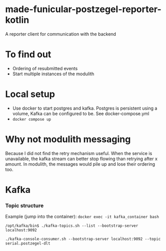 # made-funicular-postzegel-reporter-kotlin
A reporter client for communication with the backend

# To find out
- Ordering of resubmitted events
- Start multiple instances of the modulith

# Local setup
- Use docker to start postgres and kafka. Postgres is persistent using a volume, Kafka can be configured to be. See docker-compose.yml
- `docker compose up`

# Why not modulith messaging
Because I did not find the retry mechanism useful.
When the service is unavailable, the kafka stream can better stop flowing than retrying after x amount.
In modulith, the messages would pile up and lose their ordering too.

# Kafka
### Topic structure
Example (jump into the container): `docker exec -it kafka_container bash`
```
/opt/kafka/bin$ ./kafka-topics.sh --list --bootstrap-server localhost:9092
```
```
./kafka-console-consumer.sh --bootstrap-server localhost:9092 --topic serial.postzegel-dlt
```
